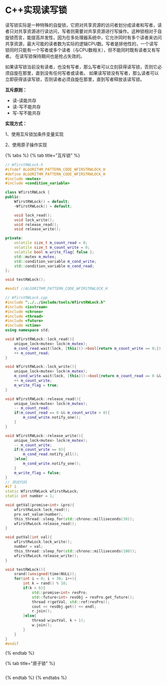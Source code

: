 # C++实现读写锁

读写锁实际是一种特殊的自旋锁，它把对共享资源的访问者划分成读者和写者，读者只对共享资源进行读访问，写者则需要对共享资源进行写操作。这种锁相对于自旋锁而言，能提高并发性，因为在多处理器系统中，它允许同时有多个读者来访问共享资源，最大可能的读者数为实际的逻辑CPU数。写者是排他性的，一个读写锁同时只能有一个写者或多个读者（与CPU数相关），但不能同时既有读者又有写者。 在读写锁保持期间也是抢占失效的。

如果读写锁当前没有读者，也没有写者，那么写者可以立刻获得读写锁，否则它必须自旋在那里，直到没有任何写者或读者。 如果读写锁没有写者，那么读者可以立即获得该读写锁，否则读者必须自旋在那里，直到写者释放该读写锁。

**互斥原则：**

* 读-读能共存
* 读-写不能共存
* 写-写不能共存

**实现方式：**

1、使用互斥锁加条件变量实现

2、使用原子操作实现

{% tabs %}
{% tab title="互斥锁" %}
```cpp
// WfirstRWLock.h
#ifndef ALGORITHM_PATTERN_CODE_WFIRSTRWLOCK_H
#define ALGORITHM_PATTERN_CODE_WFIRSTRWLOCK_H
#include <mutex>
#include <condition_variable>

class WfirstRWLock {
public:
    WfirstRWLock() = default;
    ~WfirstRWLock() = default;

    void lock_read();
    void lock_write();
    void release_read();
    void release_write();

private:
    volatile size_t m_count_read = 0;
    volatile size_t m_count_write = 0;
    volatile bool m_write_flag{ false };
    std::mutex m_mutex;
    std::condition_variable m_cond_write;
    std::condition_variable m_cond_read;
};

void testRWLock();

#endif //ALGORITHM_PATTERN_CODE_WFIRSTRWLOCK_H

// WfirstRWLock.cpp
#include "../../include/tools/WfirstRWLock.h"
#include <iostream>
#include <chrono>
#include <thread>
#include <future>
#include <ctime>
using namespace std;

void WfirstRWLock::lock_read(){
    unique_lock<mutex> lock(m_mutex);
    m_cond_read.wait(lock, [this]()->bool{return m_count_write == 0;});
    ++ m_count_read;
}

void WfirstRWLock::lock_write(){
    unique_lock<mutex> lock(m_mutex);
    m_cond_write.wait(lock, [this]()->bool{return m_count_read == 0 && !m_write_flag;});
    ++ m_count_write;
    m_write_flag = true;
}

void WfirstRWLock::release_read(){
    unique_lock<mutex> lock(m_mutex);
    -- m_count_read;
    if(m_count_read == 0 && m_count_write > 0){
        m_cond_write.notify_one();
    }
}

void WfirstRWLock::release_write(){
    unique_lock<mutex> lock(m_mutex);
    -- m_count_write;
    if(m_count_write == 0){
        m_cond_read.notify_all();
    }else{
        m_cond_write.notify_one();
    }
    m_write_flag = false;
}
// 测试代码
#if 1
static WfirstRWLock wfirstRwLock;
static int number = 1;

void getVal(promise<int> &pro){
    wfirstRwLock.lock_read();
    pro.set_value(number);
    this_thread::sleep_for(std::chrono::milliseconds(30));
    wfirstRwLock.release_read();
}

void putVal(int val){
    wfirstRwLock.lock_write();
    number = val;
    this_thread::sleep_for(std::chrono::milliseconds(100));
    wfirstRwLock.release_write();
}

void testRWLock(){
    srand((unsigned)time(NULL));
    for(int i = 0; i < 30; i++){
        int k = rand() % 10;
        if(k < 6){
            std::promise<int> resPro;
            std::future<int> resObj = resPro.get_future();
            thread r(getVal, std::ref(resPro));
            cout << resObj.get() << endl;
            r.join();
        }else{
            thread w(putVal, k + 1);
            w.join();
        }
    }
}
#endif
```
{% endtab %}

{% tab title="原子锁" %}
```

```
{% endtab %}
{% endtabs %}

